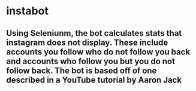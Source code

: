 # instabot
## Using Seleniunm, the bot calculates stats that instagram does not display.  These include accounts you follow who do not follow you back and accounts who follow you but you do not follow back.  The bot is based off of one described in a YouTube tutorial by Aaron Jack
